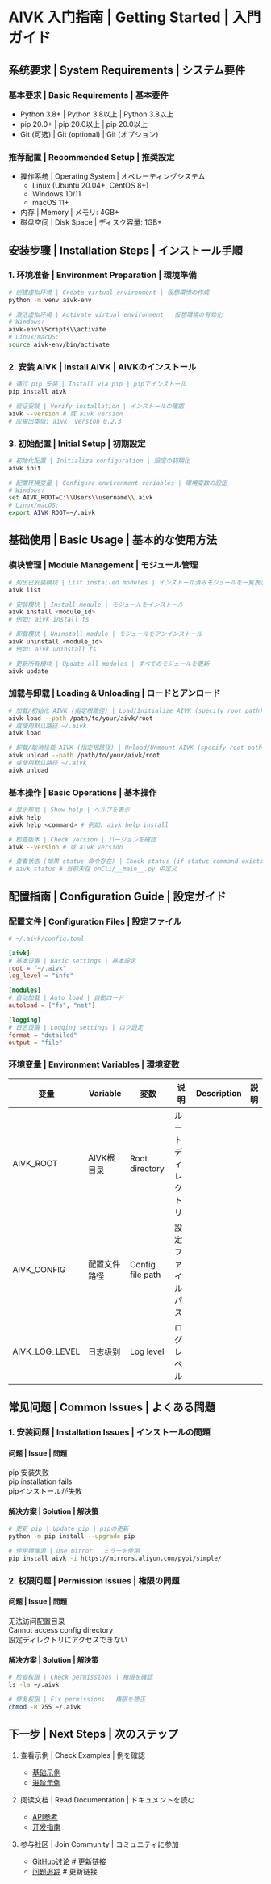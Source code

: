 # AIVK 入门指南 | Getting Started | 入門ガイド

## 系统要求 | System Requirements | システム要件

### 基本要求 | Basic Requirements | 基本要件

- Python 3.8+ | Python 3.8以上 | Python 3.8以上
- pip 20.0+ | pip 20.0以上 | pip 20.0以上
- Git (可选) | Git (optional) | Git (オプション)

### 推荐配置 | Recommended Setup | 推奨設定

- 操作系统 | Operating System | オペレーティングシステム
  - Linux (Ubuntu 20.04+, CentOS 8+)
  - Windows 10/11
  - macOS 11+
- 内存 | Memory | メモリ: 4GB+
- 磁盘空间 | Disk Space | ディスク容量: 1GB+

## 安装步骤 | Installation Steps | インストール手順

### 1. 环境准备 | Environment Preparation | 環境準備

```bash
# 创建虚拟环境 | Create virtual environment | 仮想環境の作成
python -m venv aivk-env

# 激活虚拟环境 | Activate virtual environment | 仮想環境の有効化
# Windows:
aivk-env\\Scripts\\activate
# Linux/macOS:
source aivk-env/bin/activate
```

### 2. 安装 AIVK | Install AIVK | AIVKのインストール

```bash
# 通过 pip 安装 | Install via pip | pipでインストール
pip install aivk

# 验证安装 | Verify installation | インストールの確認
aivk --version # 或 aivk version
# 应输出类似: aivk, version 0.2.3
```

### 3. 初始配置 | Initial Setup | 初期設定

```bash
# 初始化配置 | Initialize configuration | 設定の初期化
aivk init

# 配置环境变量 | Configure environment variables | 環境変数の設定
# Windows:
set AIVK_ROOT=C:\\Users\\username\\.aivk
# Linux/macOS:
export AIVK_ROOT=~/.aivk
```

## 基础使用 | Basic Usage | 基本的な使用方法

### 模块管理 | Module Management | モジュール管理

```bash
# 列出已安装模块 | List installed modules | インストール済みモジュールを一覧表示
aivk list

# 安装模块 | Install module | モジュールをインストール
aivk install <module_id>
# 例如: aivk install fs

# 卸载模块 | Uninstall module | モジュールをアンインストール
aivk uninstall <module_id>
# 例如: aivk uninstall fs

# 更新所有模块 | Update all modules | すべてのモジュールを更新
aivk update
```

### 加载与卸载 | Loading & Unloading | ロードとアンロード

```bash
# 加载/初始化 AIVK (指定根路径) | Load/Initialize AIVK (specify root path) | AIVKのロード/初期化 (ルートパス指定)
aivk load --path /path/to/your/aivk/root
# 或使用默认路径 ~/.aivk
aivk load

# 卸载/取消挂载 AIVK (指定根路径) | Unload/Unmount AIVK (specify root path) | AIVKのアンロード/アンマウント (ルートパス指定)
aivk unload --path /path/to/your/aivk/root
# 或使用默认路径 ~/.aivk
aivk unload
```

### 基本操作 | Basic Operations | 基本操作

```bash
# 显示帮助 | Show help | ヘルプを表示
aivk help
aivk help <command> # 例如: aivk help install

# 检查版本 | Check version | バージョンを確認
aivk --version # 或 aivk version

# 查看状态 (如果 status 命令存在) | Check status (if status command exists) | 状態を確認 (status コマンドが存在する場合)
# aivk status # 当前未在 onCli/__main__.py 中定义
```

## 配置指南 | Configuration Guide | 設定ガイド

### 配置文件 | Configuration Files | 設定ファイル

```toml
# ~/.aivk/config.toml

[aivk]
# 基本设置 | Basic settings | 基本設定
root = "~/.aivk"
log_level = "info"

[modules]
# 自动加载 | Auto load | 自動ロード
autoload = ["fs", "net"]

[logging]
# 日志设置 | Logging settings | ログ設定
format = "detailed"
output = "file"
```

### 环境变量 | Environment Variables | 環境変数

| 变量 | Variable | 変数 | 说明 | Description | 説明 |
|------|----------|------|------|-------------|------|
| AIVK_ROOT | AIVK根目录 | Root directory | ルートディレクトリ |
| AIVK_CONFIG | 配置文件路径 | Config file path | 設定ファイルパス |
| AIVK_LOG_LEVEL | 日志级别 | Log level | ログレベル |

## 常见问题 | Common Issues | よくある問題

### 1. 安装问题 | Installation Issues | インストールの問題

#### 问题 | Issue | 問題
pip 安装失败  
pip installation fails  
pipインストールが失敗

#### 解决方案 | Solution | 解決策
```bash
# 更新 pip | Update pip | pipの更新
python -m pip install --upgrade pip

# 使用镜像源 | Use mirror | ミラーを使用
pip install aivk -i https://mirrors.aliyun.com/pypi/simple/
```

### 2. 权限问题 | Permission Issues | 権限の問題

#### 问题 | Issue | 問題
无法访问配置目录  
Cannot access config directory  
設定ディレクトリにアクセスできない

#### 解决方案 | Solution | 解決策
```bash
# 检查权限 | Check permissions | 権限を確認
ls -la ~/.aivk

# 修复权限 | Fix permissions | 権限を修正
chmod -R 755 ~/.aivk
```

## 下一步 | Next Steps | 次のステップ

1. 查看示例 | Check Examples | 例を確認
   - [基础示例](../examples/basic)
   - [进阶示例](../examples/advanced)

2. 阅读文档 | Read Documentation | ドキュメントを読む
   - [API参考](./api-reference.md)
   - [开发指南](./development.md)

3. 参与社区 | Join Community | コミュニティに参加
   - [GitHub讨论](https://github.com/LIghtJUNction/AIVK/discussions) # 更新链接
   - [问题追踪](https://github.com/LIghtJUNction/AIVK/issues) # 更新链接